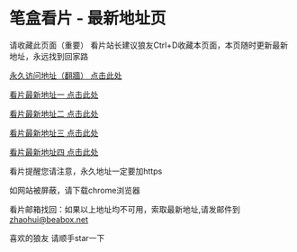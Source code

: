 # 笔盒看片 - 最新地址页

请收藏此页面（重要）
看片站长建议狼友Ctrl+D收藏本页面，本页随时更新最新地址，永远找到回家路

[永久访问地址（翻牆） 点击此处](https://beabox.net/)

[看片最新地址一 点击此处](https://bhv2h1e8e1a5.shop)

[看片最新地址二 点击此处](https://bhg8n5j2s7b5.shop)

[看片最新地址三 点击此处](https://bhw0x8a6o2y9.shop)

[看片最新地址四 点击此处](https://bhz0v3d2e5y1.shop)

看片提醒您请注意，永久地址一定要加https

如网站被屏蔽，请下载chrome浏览器

看片邮箱找回：如果以上地址均不可用，索取最新地址,请发邮件到 zhaohui@beabox.net

喜欢的狼友 请顺手star一下